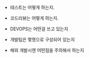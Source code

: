 


- 테스트는 어떻게 하는지.

- 코드리뷰는 어떻게 하는지.

- DEVOPS는 어떤걸 쓰고 있는지

- 개발팀은 몇명으로 구성되어 있는지

- 해외 개발시엔 어떤점을 주의해서 하는지 
